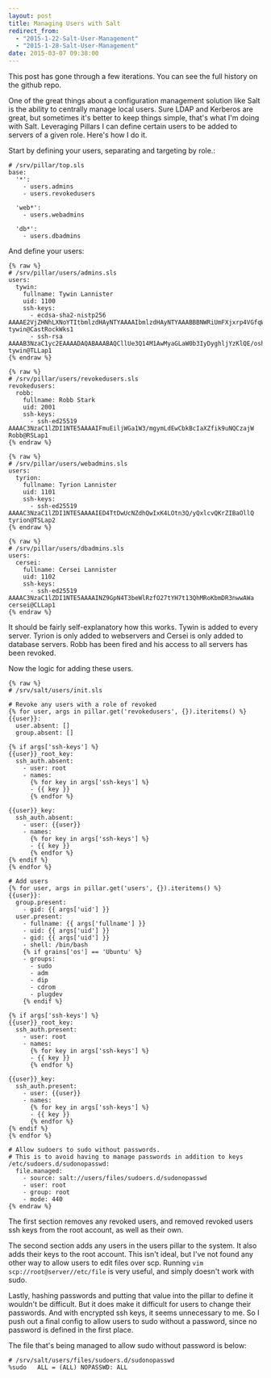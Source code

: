 ```yaml
---
layout: post
title: Managing Users with Salt
redirect_from:
  - "2015-1-22-Salt-User-Management"
  - "2015-1-28-Salt-User-Management"
date: 2015-03-07 09:38:00
---
```


This post has gone through a few iterations. You can see the full history on the github repo.

One of the great things about a configuration management solution like Salt is the ability to centrally manage local users. Sure LDAP and Kerberos are great, but sometimes it's better to keep things simple, that's what I'm doing with Salt. Leveraging Pillars I can define certain users to be added to servers of a given role. Here's how I do it.

Start by defining your users, separating and targeting by role.:

```sls 
# /srv/pillar/top.sls
base:
  '*':
    - users.admins
    - users.revokedusers

  'web*':
    - users.webadmins

  'db*':
    - users.dbadmins
```

And define your users:

```sls
{% raw %}
# /srv/pillar/users/admins.sls
users:
  tywin:
    fullname: Tywin Lannister
    uid: 1100
    ssh-keys:
      - ecdsa-sha2-nistp256 AAAAE2VjZHNhLXNoYTItbmlzdHAyNTYAAAAIbmlzdHAyNTYAAABBBNWRiUmFXjxrp4VGfqWISvsEdxPJi2ES3gi6U/ZoVR3UpMUNGYm/VUTNjiXPX6XU5KjaSdGgeqDQdcwfAxl7q4A= tywin@CastRockWks1
      - ssh-rsa AAAAB3NzaC1yc2EAAAADAQABAAABAQCllUe3Q14M1AwMyaGLaW0b3IyDyghljYzKlQE/osh0hjUCxqcjFW26DekBSF/RErYeJwlRPrGxWZAYLYW9ZMLolYJGAon1jBgNUAaSbj45m+sf8gFDWqpL6E0Vxzr4/o2A7NpqBsdwy95Xov0MGQq7wyJ7bEQ4b/TFo7Peb6oWoHGdDMbXym/T0UFiEH30w6XBIN34tRsV9DGmG3BpshI7ho5pNo1dO8xDD0Acr6blpOQKap02ihJKYBAdFDGfK4P3PUrhArEJvD8QU7Q7Fwl1Yej6Y54IMndTVf8i5CZNmUKh87Xawo4NRMaVPePoMInEYTiEkOYrILGkWRCT2GWb tywin@TLLap1
{% endraw %}
```

```sls
{% raw %}
# /srv/pillar/users/revokedusers.sls
revokedusers:
  robb:
    fullname: Robb Stark
    uid: 2001
    ssh-keys:
      - ssh-ed25519 AAAAC3NzaC1lZDI1NTE5AAAAIFmuEiljWGa1W3/mgymLdEwCbkBcIaXZfik9uNQCzajW Robb@RSLap1
{% endraw %}
```

```sls
{% raw %}
# /srv/pillar/users/webadmins.sls
users:
  tyrion:
    fullname: Tyrion Lannister
    uid: 1101
    ssh-keys:
      - ssh-ed25519 AAAAC3NzaC1lZDI1NTE5AAAAIED4TtDwUcNZdhQwIxK4LOtn3Q/yQxlcvQKrZIBaOllQ tyrion@TSLap2
{% endraw %}
```

```sls
{% raw %}
# /srv/pillar/users/dbadmins.sls
users:
  cersei:
    fullname: Cersei Lannister
    uid: 1102
    ssh-keys:
      - ssh-ed25519 AAAAC3NzaC1lZDI1NTE5AAAAINZ9GpN4T3beWlRzfO27tYH7t13QhMRoKbmDR3nwwAWa cersei@CLLap1
{% endraw %}
```

It should be fairly self-explanatory how this works. Tywin is added to every server. Tyrion is only added to webservers and Cersei is only added to database servers. Robb has been fired and his access to all servers has been revoked.

Now the logic for adding these users.

```sls
{% raw %}
# /srv/salt/users/init.sls

# Revoke any users with a role of revoked
{% for user, args in pillar.get('revokedusers', {}).iteritems() %}
{{user}}:
  user.absent: []
  group.absent: []

{% if args['ssh-keys'] %}
{{user}}_root_key:
  ssh_auth.absent:
    - user: root
    - names:
      {% for key in args['ssh-keys'] %}
      - {{ key }}
      {% endfor %}

{{user}}_key:
  ssh_auth.absent:
    - user: {{user}}
    - names:
      {% for key in args['ssh-keys'] %}
      - {{ key }}
      {% endfor %}
{% endif %}
{% endfor %}

# Add users
{% for user, args in pillar.get('users', {}).iteritems() %}
{{user}}:
  group.present:
    - gid: {{ args['uid'] }}
  user.present:
    - fullname: {{ args['fullname'] }}
    - uid: {{ args['uid'] }}
    - gid: {{ args['uid'] }}
    - shell: /bin/bash
    {% if grains['os'] == 'Ubuntu' %}
    - groups:
      - sudo
      - adm
      - dip
      - cdrom
      - plugdev
    {% endif %}

{% if args['ssh-keys'] %}
{{user}}_root_key:
  ssh_auth.present:
    - user: root
    - names:
      {% for key in args['ssh-keys'] %}
      - {{ key }}
      {% endfor %}

{{user}}_key:
  ssh_auth.present:
    - user: {{user}}
    - names:
      {% for key in args['ssh-keys'] %}
      - {{ key }}
      {% endfor %}
{% endif %}
{% endfor %}

# Allow sudoers to sudo without passwords.
# This is to avoid having to manage passwords in addition to keys
/etc/sudoers.d/sudonopasswd:
  file.managed:
    - source: salt://users/files/sudoers.d/sudonopasswd
    - user: root
    - group: root
    - mode: 440
{% endraw %}
```

The first section removes any revoked users, and removed revoked users ssh keys from the root account, as well as their own.

The second section adds any users in the users pillar to the system. It also adds their keys to the root account. This isn't ideal, but I've not found any other way to allow users to edit files over scp. Running `vim scp://root@server//etc/file` is very useful, and simply doesn't work with sudo.

Lastly, hashing passwords and putting that value into the pillar to define it wouldn't be difficult. But it does make it difficult for users to change their passwords. And with encrypted ssh keys, it seems unnecessary to me. So I push out a final config to allow users to sudo without a password, since no password is defined in the first place.

The file that's being managed to allow sudo without password is below:

```
# /srv/salt/users/files/sudoers.d/sudonopasswd
%sudo	ALL = (ALL) NOPASSWD: ALL
```
